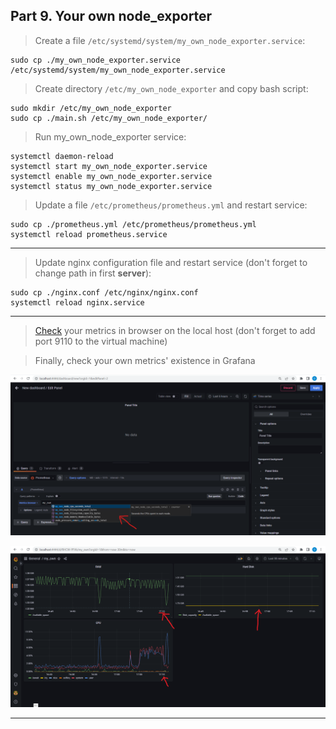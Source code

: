 ## Part 9. Your own node_exporter

> Create a file `/etc/systemd/system/my_own_node_exporter.service`:

    sudo cp ./my_own_node_exporter.service /etc/systemd/system/my_own_node_exporter.service

> Create directory `/etc/my_own_node_exporter` and copy bash script:

    sudo mkdir /etc/my_own_node_exporter
    sudo cp ./main.sh /etc/my_own_node_exporter/

> Run my_own_node_exporter service:

    systemctl daemon-reload
    systemctl start my_own_node_exporter.service
    systemctl enable my_own_node_exporter.service
    systemctl status my_own_node_exporter.service

> Update a file `/etc/prometheus/prometheus.yml` and restart service:

    sudo cp ./prometheus.yml /etc/prometheus/prometheus.yml
    systemctl reload prometheus.service
---

> Update nginx configuration file and restart service (don't forget to change path in first **server**):

    sudo cp ./nginx.conf /etc/nginx/nginx.conf
    systemctl reload nginx.service
---

> [Check](http://localhost:9110/metrics) your metrics in browser on the local host (don't forget to add port 9110 to the virtual machine)

> Finally, check your own metrics' existence in Grafana

![check existence](./screenshots/my_own_metrics_screenshot.png)

![check by script](./screenshots/my_own_dashboard_after_script.png)

---